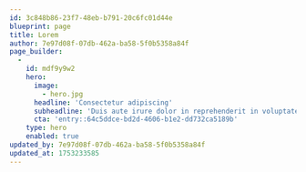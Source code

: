 ```yaml
---
id: 3c848b86-23f7-48eb-b791-20c6fc01d44e
blueprint: page
title: Lorem
author: 7e97d08f-07db-462a-ba58-5f0b5358a84f
page_builder:
  -
    id: mdf9y9w2
    hero:
      image:
        - hero.jpg
      headline: 'Consectetur adipiscing'
      subheadline: 'Duis aute irure dolor in reprehenderit in voluptate velit esse cillum dolore eu fugiat nulla pariatur. Excepteur sint occaecat cupidatat non proident, sunt in culpa qui officia deserunt mollit anim id est laborum.'
      cta: 'entry::64c5ddce-bd2d-4606-b1e2-dd732ca5189b'
    type: hero
    enabled: true
updated_by: 7e97d08f-07db-462a-ba58-5f0b5358a84f
updated_at: 1753233585
---
```

